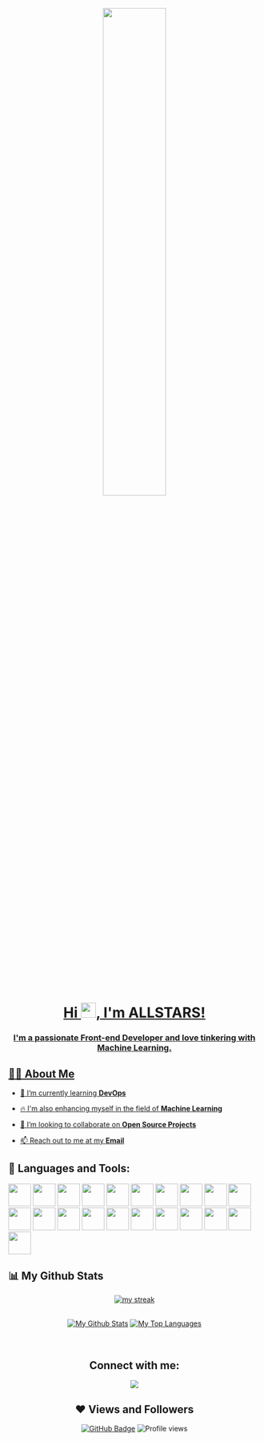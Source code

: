 <a href="#"><p align = "center"><img align = "middle" width="50%" height="auto" src="https://media1.giphy.com/media/4OV1bLOIWwIXRxpXlN/giphy.gif"></p>

<h1 align="center">Hi <img src="https://raw.githubusercontent.com/MartinHeinz/MartinHeinz/master/wave.gif" width="30px">, I'm ALLSTARS!
<h3 align="center">I'm a passionate Front-end Developer and love tinkering with Machine Learning.</h3>

 ## 🙋‍♂️ About Me


- 🌱 I’m currently learning **DevOps**
 
- 🔥 I'm also enhancing myself in the field of **Machine Learning**

- 👯 I’m looking to collaborate on **Open Source Projects** 

- 📫 Reach out to me at my **[Email](sratslla@gmail.com)**
 
## 🚀 Languages and Tools:

<p align="left"> 
   <img src="https://img.icons8.com/color/96/000000/python--v1.png" width=45 height=45></img>
   <img src="https://img.icons8.com/color/96/000000/javascript.png" width=45 height=45></img>
   <img src="https://img.icons8.com/color/96/000000/c-plus-plus-logo.png" width=45 height=45></img>
   <img src="https://img.icons8.com/color/96/000000/c-programming.png" width=45 height=45></img>
   <img src="https://img.icons8.com/color/96/000000/html-5.png" width=45 height=45></img>
   <img src="https://img.icons8.com/plasticine/100/000000/react.png" width=45 height=45></img>
   <img src="https://img.icons8.com/color/96/000000/mysql-logo.png" width=45 height=45></img>
   <img src="https://img.icons8.com/color/96/000000/git.png" width=45 height=45></img>
   <img src="https://img.icons8.com/material-outlined/96/ffffff/github.png" width=45 height=45></img>
   <img src="https://img.icons8.com/color/96/000000/latex.png" width=45 height=45></img>
   <img src="https://img.icons8.com/color/96/000000/nodejs.png" width=45 height=45></img>
   <img src="https://img.icons8.com/color/96/000000/bootstrap.png" width=45 height=45></img>
   <img src="https://img.icons8.com/color/96/000000/postgreesql.png" width=45 height=45></img>
   <img src="https://img.icons8.com/color/96/000000/mongodb.png" width=45 height=45></img>
   <img src="https://www.vectorlogo.zone/logos/netlify/netlify-icon.svg" width=45 height=45></img>
   <img src="https://img.icons8.com/color/96/000000/ubuntu--v1.png" width=45 height=45></img>
   <img src="https://img.icons8.com/color/96/000000/markdown.png" width=45 height=45></img>
   <img src="https://camo.githubusercontent.com/6686b9ef0e21e13c9e7c846340303765c0f36e40a0490bcad453ea9d0d433ea0/68747470733a2f2f7777772e6d656d656e746f746563682e696e2f6173736574732f696d616765732f69636f6e732f657870726573732e706e67" width=45 height=45></img>
   <img src="https://img.icons8.com/color/96/000000/material-ui.png" width=45 height=45></img>
   <img src="https://img.icons8.com/color/48/000000/figma--v1.png"width=45 height=45/>
   <img src="https://upload.wikimedia.org/wikipedia/commons/3/3f/Three.js_Icon.svg" width=45 height=45 />
</p>
 
## 📊 My Github Stats
 
<p align="center">
    <a href="https://github.com/sratslla/github-readme-streak-stats">
        <img title="🔥 Get streak stats for your profile at git.io/streak-stats" alt="my streak" src="https://github-readme-streak-stats.herokuapp.com/?user=sratslla&theme=merko&hide_border=true&stroke=0000&background=060A0CD0"/>
    </a>
</p>
 
<div align="center">


  <br/>
    <a href="https://github.com/sratslla/github-readme-stats"><img alt="My Github Stats" src="https://github-readme-stats.vercel.app/api?username=sratslla&show_icons=true&count_private=true&theme=merko&hide_border=true&bg_color=0D1117" /></a>
  <a href="https://github.com/sratslla/github-readme-stats"><img alt="My Top Languages" src="https://github-readme-stats.vercel.app/api/top-langs/?username=sratslla&langs_count=8&count_private=true&layout=compact&theme=merko&hide_border=true&bg_color=0D1117&show_icons=true&hide=jupyter%20notebook,html,css,shell,dockerfile,procfile" /></a>
  <br/>
<!--   <b>Note:</b> Top languages is only a metric of the languages my public code consists of and doesn't reflect experience or skill level. -->
 
<br/>
<br/>


## Connect with me:
<p align="left">

<a href = "https://www.linkedin.com/in/shubh-gaur-b93717224/"><img src="https://img.icons8.com/fluent/48/000000/linkedin.png"/></a>


</p>
 
## ❤ Views and Followers
<a href="https://github.com/sratslla?tab=followers"><img src="https://img.shields.io/github/followers/sratslla?label=Followers&style=social" alt="GitHub Badge"></a>   ![Profile views](https://gpvc.arturio.dev/sratslla)
